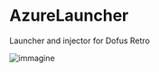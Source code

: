 # AzureLauncher
Launcher and injector for Dofus Retro

![immagine](https://user-images.githubusercontent.com/30935238/205185582-a4b9b743-5ed2-4861-9bd4-44f5e550afd8.png)
